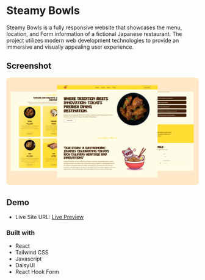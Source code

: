 # Steamy Bowls

Steamy Bowls is a fully responsive website that showcases the menu, location, and Form information of a fictional Japanese restaurant. The project utilizes modern web development technologies to provide an immersive and visually appealing user experience.

## Screenshot
<img src="./public/assets/website-screenshot.png" />

## Demo

- Live Site URL: [Live Preview](https://steamy-bowls.netlify.app/)

### Built with

- React
- Tailwind CSS
- Javascript
- DaisyUI
- React Hook Form

